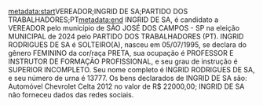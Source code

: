 <metadata:start>VEREADOR;INGRID DE SA;PARTIDO DOS TRABALHADORES;PT<metadata:end>
INGRID DE SA, é candidato a VEREADOR pelo município de SÃO JOSÉ DOS CAMPOS - SP na eleição MUNICIPAL de 2024 pelo PARTIDO DOS TRABALHADORES (PT). INGRID RODRIGUES DE SA é SOLTEIRO(A), nasceu em 05/07/1995, se declara do gênero FEMININO da cor/raça PRETA, sua ocupação é PROFESSOR E INSTRUTOR DE FORMAÇÃO PROFISSIONAL, e seu grau de instrução é SUPERIOR INCOMPLETO. Seu nome completo é INGRID RODRIGUES DE SA, e seu número de urna é 13777.
Os bens declarados de INGRID DE SA são: Automóvel Chevrolet Celta 2012 no valor de R$ 22000,00; 
INGRID DE SA não forneceu dados das redes sociais.
